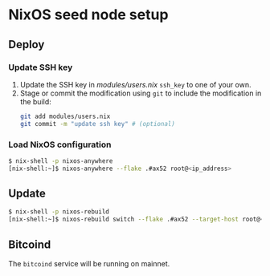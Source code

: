 # NixOS seed node setup

## Deploy

### Update SSH key

1. Update the SSH key in *modules/users.nix* `ssh_key` to one of your own.
2. Stage or commit the modification using `git` to include the modification in the build:
    ```bash
    git add modules/users.nix
    git commit -m "update ssh key" # (optional)
    ```

### Load NixOS configuration

```bash
$ nix-shell -p nixos-anywhere
[nix-shell:~]$ nixos-anywhere --flake .#ax52 root@<ip_address>
```

## Update

```bash
$ nix-shell -p nixos-rebuild
[nix-shell:~]$ nixos-rebuild switch --flake .#ax52 --target-host root@<ip_address>
```

## Bitcoind

The `bitcoind` service will be running on mainnet.
